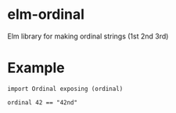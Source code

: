 # elm-ordinal
Elm library for making ordinal strings (1st 2nd 3rd)


# Example

```
import Ordinal exposing (ordinal)

ordinal 42 == "42nd"
```
